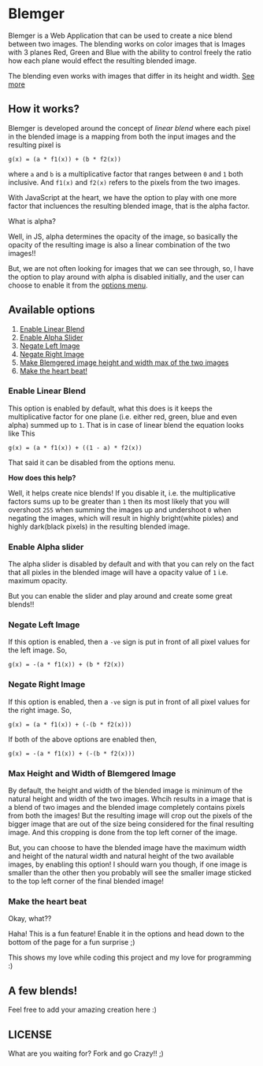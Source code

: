 # Blemger

Blemger is a Web Application that can be used to create a nice blend between two images. The blending works on color images that is Images
with 3 planes Red, Green and Blue with the ability to control freely
the ratio how each plane would effect the resulting blended image.

The blending even works with images that differ in its height and width. [See more]()

## How it works?

Blemger is developed around the concept of _linear blend_ where each pixel in the blended image is a mapping from both the input images and the resulting pixel is

    g(x) = (a * f1(x)) + (b * f2(x))

where `a` and `b` is a multiplicative factor that ranges between `0` and `1` both inclusive.
And `f1(x)` and `f2(x)` refers to the pixels from the two images.

With JavaScript at the heart, we have the option to play with one more factor that incluences the resulting blended image, that is the alpha factor.

What is alpha?

Well, in JS, alpha determines the opacity of the image, so basically the opacity of the resulting image is also a linear combination of the two images!!

But, we are not often looking for images that we can see through, so, I have the option to play around with alpha is disabled initially, and the user can choose to enable it from the [options menu](#available-options).

## Available options

1. [Enable Linear Blend](#enable-linear-blend)
2. [Enable Alpha Slider](#enable-alpha-slider)
3. [Negate Left Image](#negate-left-image)
4. [Negate Right Image](#negate-right-image)
5. [Make Blemgered image height and width max of the two images](#max-height-and-width-of-blemgered-image)
6. [Make the heart beat!](#Make-the-Heart-Beat)

### Enable Linear Blend

This option is enabled by default, what this does is it keeps the multiplicative factor for one plane (i.e. either red, green, blue and even alpha) summed up to `1`.
That is in case of linear blend the equation looks like This

    g(x) = (a * f1(x)) + ((1 - a) * f2(x))

That said it can be disabled from the options menu.

**How does this help?**

Well, it helps create nice blends!
If you disable it, i.e. the multiplicative factors sums up to be greater than `1` then its most likely that you will overshoot `255` when summing the images up and undershoot `0` when negating the images, which will result in highly bright(white pixles) and highly dark(black pixels) in the resulting blended image.

### Enable Alpha slider

The alpha slider is disabled by default and with that you can rely on the fact that all pixles in the blended image will have a opacity value of `1` i.e. maximum opacity.

But you can enable the slider and play around and create some great blends!!

### Negate Left Image

If this option is enabled, then a `-ve` sign is put in front of all pixel values for the left  image.
So,

    g(x) = -(a * f1(x)) + (b * f2(x))


### Negate Right Image

If this option is enabled, then a `-ve` sign is put in front of all pixel values for the right image.
So,

    g(x) = (a * f1(x)) + (-(b * f2(x)))

If both of the above options are enabled then,

    g(x) = -(a * f1(x)) + (-(b * f2(x)))

### Max Height and Width of Blemgered Image

By default, the height and width of the blended image is minimum of the natural height and width of the two images. Whcih results in a image that is a blend of two images and the blended image completely contains pixels from both the images! But the resulting image will crop out the pixels of the bigger image that are out of the size being considered for the final resulting image. And this cropping is done from the top left corner of the image.

But, you can choose to have the blended image have the maximum width and height of the natural width and natural height of the two available images, by enabling this option! I should warn you though, if one image is smaller than the other then you probably will see the smaller image sticked to the top left corner of the final blended image!

### Make the heart beat

Okay, what??

Haha! This is a fun feature! Enable it in the options and head down to the bottom of the page for a fun surprise ;)

This shows my love while coding this project and my love for programming :)

## A few blends!

Feel free to add your amazing creation here :)

## LICENSE

What are you waiting for? Fork and go Crazy!! ;)
